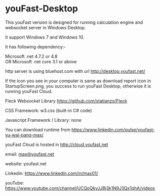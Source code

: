 # youFast-Desktop
This youFast version is designed for running calculation engine and websocket server in Windows Desktop. 

It support Windows 7 and Windows 10.

It has following dependency:-

Microsoft .net 4.7.2 or 4.8  
OR Microsoft .net core 3.1 or above

http server is using bluehost.com with url http://desktop.youfast.net/

If the icon you see in your computer is same as download report icon in StartupScreen.png, you success to run youFast Desktop, otherwise it is running youFast Cloud.

Fleck Websocket Library  https://github.com/statianzo/Fleck

CSS Framework: w3.css (built-in C# code)

Javascript Framework / Library: none

You can download runtime from https://www.linkedin.com/pulse/youfast-yu-wai-pang-max/

youFast Cloud is hosted in http://cloud.youfast.net

email: max@youfast.net

website: youfast.net

Linkedin: https://www.linkedin.com/in/max01/

youTube: https://www.youtube.com/channel/UCQoQkyJJBj3k1N9J3Qx1qhA/videos


